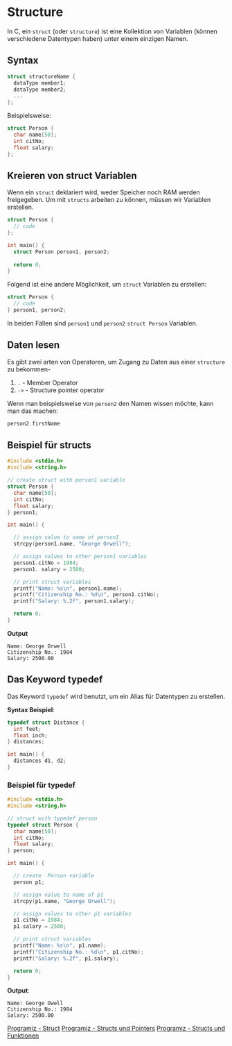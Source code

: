 # Structure

<show-structure depth="2"/>

In C, ein `struct` (oder `structure`) ist eine Kollektion von Variablen (können verschiedene Datentypen haben) unter einem einzigen Namen.

## Syntax

```C
struct structureName {
  dataType member1;
  dataType member2;
  ...
};
```

Beispielsweise:

```C
struct Person {
  char name[50];
  int citNo;
  float salary;
};
```

## Kreieren von struct Variablen

Wenn ein `struct` deklariert wird, weder Speicher noch RAM werden freigegeben. Um mit `structs` arbeiten zu können, müssen wir Variablen erstellen.

```C
struct Person {
  // code
};

int main() {
  struct Person person1, person2;
  
  return 0;
}
```

Folgend ist eine andere Möglichkeit, um `struct` Variablen zu erstellen:

```C
struct Person {
  // code
} person1, person2;
```

In beiden Fällen sind `person1` und `person2` `struct Person` Variablen.

## Daten lesen

Es gibt zwei arten von Operatoren, um Zugang zu Daten aus einer `structure` zu bekommen-

1. `.` - Member Operator
2. `->` - Structure pointer operator

Wenn man beispielsweise von `person2` den Namen wissen möchte, kann man das machen:

```C
person2.firstName
```

## Beispiel für structs

```C
#include <stdio.h>
#include <string.h>

// create struct with person1 variable
struct Person {
  char name[50];
  int citNo;
  float salary;
} person1;

int main() {

  // assign value to name of person1
  strcpy(person1.name, "George Orwell");

  // assign values to other person1 variables
  person1.citNo = 1984;
  person1. salary = 2500;

  // print struct variables
  printf("Name: %s\n", person1.name);
  printf("Citizenship No.: %d\n", person1.citNo);
  printf("Salary: %.2f", person1.salary);

  return 0;
}
```

**Output**

```Shell
Name: George Orwell
Citizenship No.: 1984
Salary: 2500.00
```

## Das Keyword typedef

Das Keyword `typedef` wird benutzt, um ein Alias für Datentypen zu erstellen.

**Syntax Beispiel**:

```C
typedef struct Distance {
  int feet;
  float inch;
} distances;

int main() {
  distances d1, d2;
}
```

### Beispiel für typedef

```C
#include <stdio.h>
#include <string.h>

// struct with typedef person
typedef struct Person {
  char name[50];
  int citNo;
  float salary;
} person;

int main() {

  // create  Person variable
  person p1;

  // assign value to name of p1
  strcpy(p1.name, "George Orwell");

  // assign values to other p1 variables
  p1.citNo = 1984;
  p1.salary = 2500;

  // print struct variables
  printf("Name: %s\n", p1.name);
  printf("Citizenship No.: %d\n", p1.citNo);
  printf("Salary: %.2f", p1.salary);

  return 0;
}
```

**Output**:

```Shell
Name: George Owell
Citizenship No.: 1984
Salary: 2500.00
```

<seealso>
    <category ref="weitere">
        <a href="https://www.programiz.com/c-programming/c-structures">Programiz - Struct</a>
        <a href="https://www.programiz.com/c-programming/c-structures-pointers">Programiz - Structs und Pointers</a>
        <a href="https://www.programiz.com/c-programming/c-structure-function">Programiz - Structs und Funktionen</a>
    </category>
</seealso>